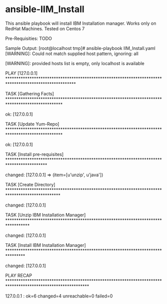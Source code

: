 # ansible-IIM_Install
This ansible playbook will install IBM Installation manager. Works only on RedHat Machines. Tested on Centos 7

Pre-Requisities: TODO


Sample Output:
[root@localhost tmp]# ansible-playbook IIM_Install.yaml
 [WARNING]: Could not match supplied host pattern, ignoring: all

 [WARNING]: provided hosts list is empty, only localhost is available


PLAY [127.0.0.1] *******************************************************************************************************


TASK [Gathering Facts] *************************************************************************************************

ok: [127.0.0.1]

TASK [Update Yum-Repo] *************************************************************************************************

ok: [127.0.0.1]

TASK [Install pre-requisites] ******************************************************************************************

changed: [127.0.0.1] => (item=[u'unzip', u'java'])

TASK [Create Directory] ************************************************************************************************

changed: [127.0.0.1]

TASK [Unzip IBM Installation Manager] **********************************************************************************

changed: [127.0.0.1]

TASK [Install IBM Installation Manager] ********************************************************************************

changed: [127.0.0.1]

PLAY RECAP *************************************************************************************************************

127.0.0.1                  : ok=6    changed=4    unreachable=0    failed=0
